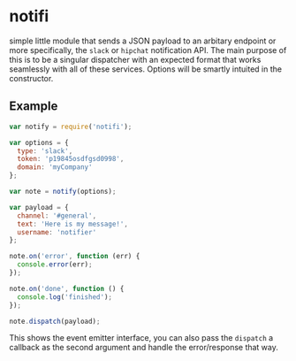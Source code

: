 # notifi

simple little module that sends a JSON payload to an arbitary endpoint or more
specifically, the `slack` or `hipchat` notification API. The main purpose of
this is to be a singular dispatcher with an expected format that works
seamlessly with all of these services. Options will be smartly intuited in the
constructor.

## Example

```js
var notify = require('notifi');

var options = {
  type: 'slack',
  token: 'p19845osdfgsd0998',
  domain: 'myCompany'
};

var note = notify(options);

var payload = {
  channel: '#general',
  text: 'Here is my message!',
  username: 'notifier'
};

note.on('error', function (err) {
  console.error(err);
});

note.on('done', function () {
  console.log('finished');
});

note.dispatch(payload);

```

This shows the event emitter interface, you can also pass the `dispatch`
a callback as the second argument and handle the error/response that way.
